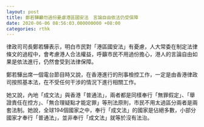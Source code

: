 ```yaml
---
layout: post
title: 鄭若驊籲勿過份憂慮港區國安法　言論自由依法仍受保障
date: 2020-06-06 08:56:03.000000000 +08:00
categories: rthk
---
```


律政司司長鄭若驊表示，明白市民對「港區國安法」有憂慮，人大常委在制定法律條文的過程中，會考慮港人合法權益，呼籲市民不用過份擔心，港人的言論自由如果是依法進行，仍然會受到法律保障。

鄭若驊出席一個電台節目時又說，在香港進行的刑事檢控工作，一定是由香港律政司按照基本法，在不受任何干涉的情況下進行相關工作。

她又說，內地「成文法」與香港「普通法」，兩者都是同樣奉行「無罪假定」、「舉證責任在控方」、「無合理疑點才能定罪」等刑法原則，市民不用太過區分兩者是兩套法制。她說，全球194個國家之中，奉行「成文法」的國家是佔絕多數，小部分國家才奉行「普通法」，並非奉行「成文法」就等於沒有法治。
